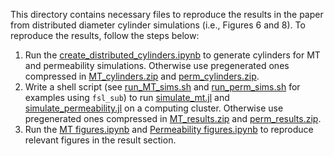 This directory contains necessary files to reproduce the results in the paper from distributed diameter cylinder simulations (i.e., Figures 6 and 8). To reproduce the results, follow the steps below:
1. Run the [create_distributed_cylinders.ipynb](https://github.com/zhiyuzheng1769/MT-and-permeability-effect-on-two-compartment-dMRI-WM-model/blob/main/distributed_diameter/create_distributed_cylinders.ipynb) to generate cylinders for MT and permeability simulations. Otherwise use pregenerated ones compressed in [MT_cylinders.zip](https://github.com/zhiyuzheng1769/MT-and-permeability-effect-on-two-compartment-dMRI-WM-model/blob/main/distributed_diameter/MT_cyl.zip) and [perm_cylinders.zip](https://github.com/zhiyuzheng1769/MT-and-permeability-effect-on-two-compartment-dMRI-WM-model/blob/main/distributed_diameter/perm_cyl.zip).
2. Write a shell script (see [run_MT_sims.sh](https://github.com/zhiyuzheng1769/MT-and-permeability-effect-on-two-compartment-dMRI-WM-model/blob/main/distributed_diameter/run_mt_sims.sh) and [run_perm_sims.sh](https://github.com/zhiyuzheng1769/MT-and-permeability-effect-on-two-compartment-dMRI-WM-model/blob/main/distributed_diameter/run_perm_sims.sh) for examples using `fsl_sub`) to run [simulate_mt.jl](https://github.com/zhiyuzheng1769/MT-and-permeability-effect-on-two-compartment-dMRI-WM-model/blob/main/distributed_diameter/simulate_mt.jl) and [simulate_permeability.jl](https://github.com/zhiyuzheng1769/MT-and-permeability-effect-on-two-compartment-dMRI-WM-model/blob/main/distributed_diameter/simulate_permeability.jl) on a computing cluster. Otherwise use pregenerated ones compressed in [MT_results.zip](https://github.com/zhiyuzheng1769/MT-and-permeability-effect-on-two-compartment-dMRI-WM-model/blob/main/distributed_diameter/MT_results.zip) and [perm_results.zip](https://github.com/zhiyuzheng1769/MT-and-permeability-effect-on-two-compartment-dMRI-WM-model/blob/main/distributed_diameter/perm_results.zip).
3. Run the [MT figures.ipynb](https://github.com/zhiyuzheng1769/MT-and-permeability-effect-on-two-compartment-dMRI-WM-model/blob/main/distributed_diameter/MT%20figures.ipynb) and [Permeability figures.ipynb](https://github.com/zhiyuzheng1769/MT-and-permeability-effect-on-two-compartment-dMRI-WM-model/blob/main/distributed_diameter/Permeability%20figures.ipynb) to reproduce relevant figures in the result section. 

